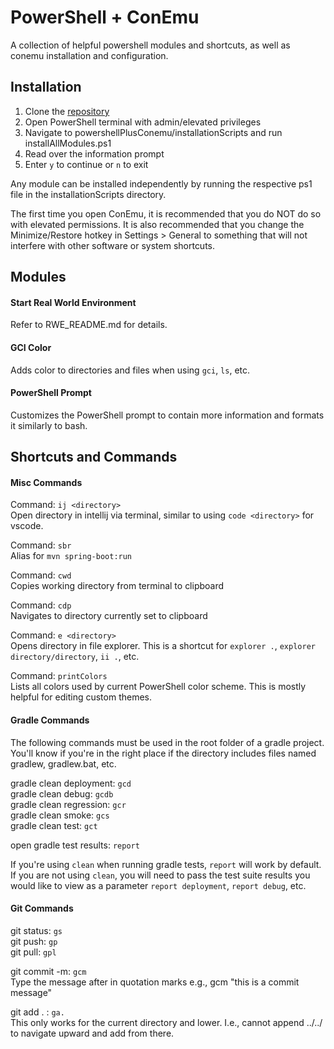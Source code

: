 # PowerShell + ConEmu

A collection of helpful powershell modules and shortcuts, as well as conemu installation and configuration.

## Installation

1. Clone the [repository](https://github.com/tldav/powershellPlusConemu)
2. Open PowerShell terminal with admin/elevated privileges
3. Navigate to powershellPlusConemu/installationScripts and run installAllModules.ps1
4. Read over the information prompt
5. Enter `y` to continue or `n` to exit

Any module can be installed independently by running the respective ps1 file in the installationScripts directory.

The first time you open ConEmu, it is recommended that you do NOT do so with elevated permissions. It is also recommended that you change the Minimize/Restore hotkey in Settings > General to something that will not interfere with other software or system shortcuts.

## Modules

#### Start Real World Environment

Refer to RWE_README.md for details.

#### GCI Color

Adds color to directories and files when using `gci`, `ls`, etc.

#### PowerShell Prompt

Customizes the PowerShell prompt to contain more information and formats it similarly to bash.

## Shortcuts and Commands

#### Misc Commands

Command: `ij <directory>`\
Open directory in intellij via terminal, similar to using `code <directory>` for vscode.

Command: `sbr`\
Alias for `mvn spring-boot:run`

Command: `cwd`\
Copies working directory from terminal to clipboard

Command: `cdp`\
Navigates to directory currently set to clipboard

Command: `e <directory>`\
Opens directory in file explorer. This is a shortcut for `explorer .`, `explorer directory/directory`, `ii .`, etc.

Command: `printColors`\
Lists all colors used by current PowerShell color scheme. This is mostly helpful for editing custom themes.

#### Gradle Commands

The following commands must be used in the root folder of a gradle project. You'll know if you're in the right place if the directory includes files named gradlew, gradlew.bat, etc.

gradle clean deployment: `gcd`\
gradle clean debug: `gcdb`\
gradle clean regression: `gcr`\
gradle clean smoke: `gcs`\
gradle clean test: `gct`

open gradle test results: `report`

If you're using `clean` when running gradle tests, `report` will work by default. If you are not using `clean`, you will need to pass the test suite results you would like to view as a parameter `report deployment`, `report debug`, etc.

#### Git Commands

git status: `gs`\
git push: `gp`\
git pull: `gpl`

git commit -m: `gcm`\
Type the message after in quotation marks e.g., gcm "this is a commit message"

git add . : `ga.`\
This only works for the current directory and lower. I.e., cannot append ../../ to navigate upward and add from there.
